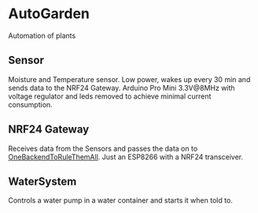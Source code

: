 # AutoGarden
Automation of plants

## Sensor
Moisture and Temperature sensor. Low power, wakes up every 30 min and sends data to the NRF24 Gateway.
Arduino Pro Mini 3.3V@8MHz with voltage regulator and leds removed to achieve minimal current consumption. 

## NRF24 Gateway
Receives data from the Sensors and passes the data on to [OneBackendToRuleThemAll](https://github.com/jakkra/OneBackendToRuleThemAll).
Just an ESP8266 with a NRF24 transceiver.

## WaterSystem
Controls a water pump in a water container and starts it when told to.